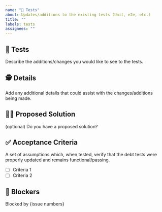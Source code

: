 ```yaml
---
name: "🧪 Tests"
about: Updates/additions to the existing tests (Unit, e2e, etc.)
title: ""
labels: tests
assignees: ""
---
```


## 🧪 Tests

Describe the additions/changes you would like to see to the tests.

## 🕵️ Details

Add any additional details that could assist with the changes/additions being made.

## 🙋‍♀️ Proposed Solution

(optional) Do you have a proposed solution?

## ✅ Acceptance Criteria

A set of assumptions which, when tested, verify that the debt tests were properly updated and remains functional/passing.

- [ ] Criteria 1
- [ ] Criteria 2

## 🛑 Blockers

Blocked by {issue numbers}
